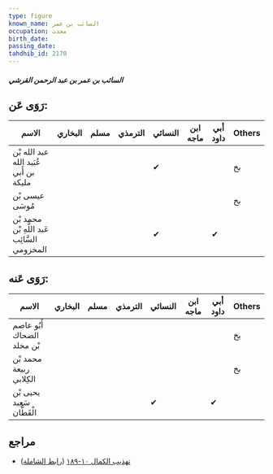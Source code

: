 ```yaml
---
type: figure
known_name: السائب بن عمر
occupation: محدث
birth_date:
passing_date:
tahdhib_id: 2170
---
```

##### السائب بن عمر بن عبد الرحمن القرشي

## رَوَى عَن:
| الاسم                                        | البخاري | مسلم | الترمذي | النسائي | ابن ماجه | أبي داود | Others |
| -------------------------------------------- | ------- | ---- | ------- | ------- | -------- | -------- | ------ |
| عبد الله بْن عُبَيد الله بن أَبي مليكة       |         |      |         | ✔       |          |          | بخ     |
| عيسى بْن مُوسَى                              |         |      |         |         |          |          | بخ     |
| محمد بْن عَبد اللَّهِ بْن السَّائِب المخزومي |         |      |         | ✔       |          | ✔        |        |
## رَوَى عَنه:
| الاسم                      | البخاري | مسلم | الترمذي | النسائي | ابن ماجه | أبي داود | Others |
| -------------------------- | ------- | ---- | ------- | ------- | -------- | -------- | ------ |
| أَبُو عاصم الضحاك بْن مخلد |         |      |         |         |          |          | بخ     |
| محمد بْن ربيعة الكِلابي    |         |      |         |         |          |          | بخ     |
| يحيى بْن سَعِيد الْقَطَّان |         |      |         | ✔       |          | ✔        |        |
## مراجع
- [تهذيب الكمال ١٠-١٨٩](obsidian://open?vault=Tahdhib-al-Kamal&file=Figures/٢١٧٠-السائب%20بن%20عمر%20بن%20عبد%20الرحمن%20القرشي) ([رابط الشاملة](https://shamela.ws/book/3722/4961))